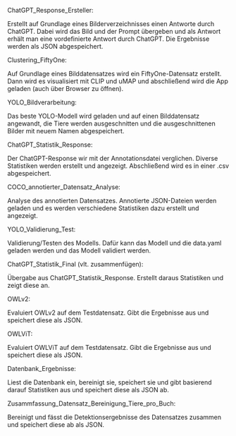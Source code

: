 ChatGPT_Response_Ersteller:

Erstellt auf Grundlage eines Bilderverzeichnisses einen Antworte durch ChatGPT.
Dabei wird das Bild und der Prompt übergeben und als Antwort erhält man eine vordefinierte Antwort durch ChatGPT. Die Ergebnisse werden als JSON abgespeichert.

Clustering_FiftyOne:

Auf Grundlage eines Bilddatensatzes wird ein FiftyOne-Datensatz erstellt. Dann wird es visualisiert mit CLIP und uMAP und abschließend wird die App geladen (auch über Browser zu öffnen). 

YOLO_Bildverarbeitung:

Das beste YOLO-Modell wird geladen und auf einen Bilddatensatz angewandt, die Tiere werden ausgeschnitten und die ausgeschnittenen Bilder mit neuem Namen abgespeichert. 

ChatGPT_Statistik_Response:

Der ChatGPT-Response wir mit der Annotationsdatei verglichen. Diverse Statistiken werden erstellt und angezeigt. Abschließend wird es in einer .csv abgespeichert. 

COCO_annotierter_Datensatz_Analyse:

Analyse des annotierten Datensatzes. Annotierte JSON-Dateien werden geladen und es werden verschiedene Statistiken dazu erstellt und angezeigt.

YOLO_Validierung_Test:

Validierung/Testen des Modells. Dafür kann das Modell und die data.yaml geladen werden und das Modell validiert werden. 

ChatGPT_Statistik_Final (vlt. zusammenfügen):

Übergabe aus ChatGPT_Statistik_Response. Erstellt daraus Statistiken und zeigt diese an.

OWLv2:

Evaluiert OWLv2 auf dem Testdatensatz. Gibt die Ergebnisse aus und speichert diese als JSON.

OWLViT:

Evaluiert OWLViT auf dem Testdatensatz. Gibt die Ergebnisse aus und speichert diese als JSON.

Datenbank_Ergebnisse:

Liest die Datenbank ein, bereinigt sie, speichert sie und gibt basierend darauf Statistiken aus und speichert diese als JSON ab.

Zusammfassung_Datensatz_Bereinigung_Tiere_pro_Buch:

Bereinigt und fässt die Detektionsergebnisse des Datensatzes zusammen und speichert diese ab als JSON.




















